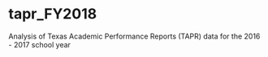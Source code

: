 # tapr_FY2018
Analysis of Texas Academic Performance Reports (TAPR) data for the 2016 - 2017 school year
